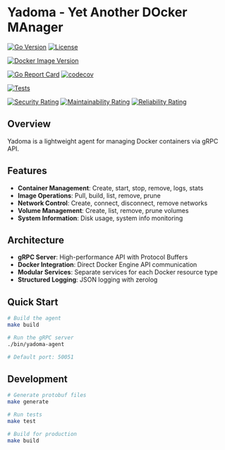 # Yadoma - Yet Another DOcker MAnager

[![Go Version](https://img.shields.io/badge/go-1.25-blue.svg)](https://golang.org)
[![License](https://img.shields.io/badge/license-MIT-green.svg)](LICENSE)

[![Docker Image Version](https://img.shields.io/docker/v/whiteo/yadoma?label=docker&sort=semver)](https://hub.docker.com/r/whiteo/yadoma)

[![Go Report Card](https://goreportcard.com/badge/github.com/whiteo/yadoma)](https://goreportcard.com/report/github.com/whiteo/yadoma)
[![codecov](https://codecov.io/gh/whiteo/yadoma/branch/master/graph/badge.svg)](https://codecov.io/gh/whiteo/yadoma)

[![Tests](https://github.com/whiteo/yadoma/actions/workflows/test.yml/badge.svg)](https://github.com/whiteo/yadoma/actions/workflows/test.yml)


[![Security Rating](https://sonarcloud.io/api/project_badges/measure?project=whiteo_yadoma&metric=security_rating&token=2994c76c1451733892c105b6694b54397a691daa)](https://sonarcloud.io/summary/new_code?id=whiteo_yadoma)
[![Maintainability Rating](https://sonarcloud.io/api/project_badges/measure?project=whiteo_yadoma&metric=sqale_rating&token=2994c76c1451733892c105b6694b54397a691daa)](https://sonarcloud.io/summary/new_code?id=whiteo_yadoma)
[![Reliability Rating](https://sonarcloud.io/api/project_badges/measure?project=whiteo_yadoma&metric=reliability_rating&token=2994c76c1451733892c105b6694b54397a691daa)](https://sonarcloud.io/summary/new_code?id=whiteo_yadoma)

## Overview

Yadoma is a lightweight agent for managing Docker containers via gRPC API.

## Features

- **Container Management**: Create, start, stop, remove, logs, stats
- **Image Operations**: Pull, build, list, remove, prune  
- **Network Control**: Create, connect, disconnect, remove networks
- **Volume Management**: Create, list, remove, prune volumes
- **System Information**: Disk usage, system info monitoring

## Architecture

- **gRPC Server**: High-performance API with Protocol Buffers
- **Docker Integration**: Direct Docker Engine API communication
- **Modular Services**: Separate services for each Docker resource type
- **Structured Logging**: JSON logging with zerolog

## Quick Start

```bash
# Build the agent
make build

# Run the gRPC server
./bin/yadoma-agent

# Default port: 50051
```

## Development

```bash
# Generate protobuf files
make generate

# Run tests
make test

# Build for production
make build
```
